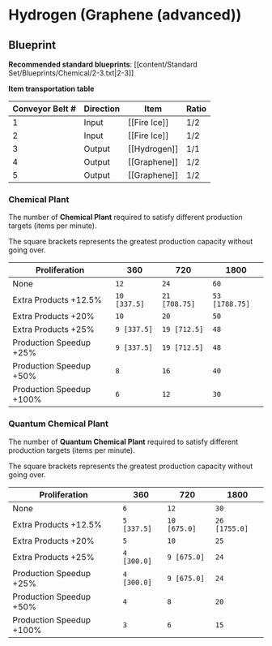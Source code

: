 # Hydrogen (Graphene (advanced))

## Blueprint

**Recommended standard blueprints**: [[content/Standard Set/Blueprints/Chemical/2-3.txt|2-3]]

**Item transportation table**

| Conveyor Belt # | Direction | Item         | Ratio |
| --------------- | --------- | ------------ | ----- |
| 1               | Input     | [[Fire Ice]] | 1/2   |
| 2               | Input     | [[Fire Ice]] | 1/2   |
| 3               | Output    | [[Hydrogen]] | 1/1   |
| 4               | Output    | [[Graphene]] | 1/2   |
| 5               | Output    | [[Graphene]] | 1/2   |

### Chemical Plant

The number of **Chemical Plant** required to satisfy different production targets (items per minute).

The square brackets represents the greatest production capacity without going over.

| Proliferation            | 360          | 720           | 1800           |
| ------------------------ | ------------ | ------------- | -------------- |
| None                     | `12`         | `24`          | `60`           |
| Extra Products +12.5%    | `10 [337.5]` | `21 [708.75]` | `53 [1788.75]` |
| Extra Products +20%      | `10`         | `20`          | `50`           |
| Extra Products +25%      | `9 [337.5]`  | `19 [712.5]`  | `48`           |
| Production Speedup +25%  | `9 [337.5]`  | `19 [712.5]`  | `48`           |
| Production Speedup +50%  | `8`          | `16`          | `40`           |
| Production Speedup +100% | `6`          | `12`          | `30`           |

### Quantum Chemical Plant

The number of **Quantum Chemical Plant** required to satisfy different production targets (items per minute).

The square brackets represents the greatest production capacity without going over.

| Proliferation            | 360         | 720          | 1800          |
| ------------------------ | ----------- | ------------ | ------------- |
| None                     | `6`         | `12`         | `30`          |
| Extra Products +12.5%    | `5 [337.5]` | `10 [675.0]` | `26 [1755.0]` |
| Extra Products +20%      | `5`         | `10`         | `25`          |
| Extra Products +25%      | `4 [300.0]` | `9 [675.0]`  | `24`          |
| Production Speedup +25%  | `4 [300.0]` | `9 [675.0]`  | `24`          |
| Production Speedup +50%  | `4`         | `8`          | `20`          |
| Production Speedup +100% | `3`         | `6`          | `15`          |
